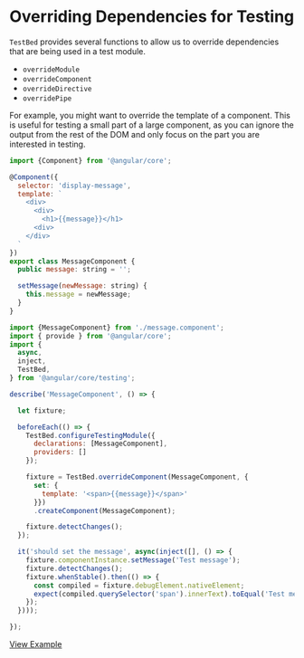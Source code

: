 # Overriding Dependencies for Testing

`TestBed` provides several functions to allow us to override dependencies that are being used in a test module.
- `overrideModule`
- `overrideComponent`
- `overrideDirective`
- `overridePipe`

For example, you might want to override the template of a component. This is useful for testing a small part of a large component, as you can ignore the output from the rest of the DOM and only focus on the part you are interested in testing.

```js
import {Component} from '@angular/core';

@Component({
  selector: 'display-message',
  template: `
    <div>
      <div>
        <h1>{{message}}</h1>
      <div>
    </div>
  `
})
export class MessageComponent {
  public message: string = '';

  setMessage(newMessage: string) {
  	this.message = newMessage;
  }
}
```

```js
import {MessageComponent} from './message.component';
import { provide } from '@angular/core';
import {
  async,
  inject,
  TestBed,
} from '@angular/core/testing';

describe('MessageComponent', () => {

  let fixture;

  beforeEach(() => {
    TestBed.configureTestingModule({
      declarations: [MessageComponent],
      providers: []
    });

    fixture = TestBed.overrideComponent(MessageComponent, {
      set: {
        template: '<span>{{message}}</span>'
      }})
      .createComponent(MessageComponent);

    fixture.detectChanges();
  });

  it('should set the message', async(inject([], () => {
    fixture.componentInstance.setMessage('Test message');
    fixture.detectChanges();
    fixture.whenStable().then(() => {
      const compiled = fixture.debugElement.nativeElement;
      expect(compiled.querySelector('span').innerText).toEqual('Test message');
    });
  })));

});
```
[View Example](http://plnkr.co/edit/DBcWsjI0dFkWLkUbE0Mb?p=preview)
